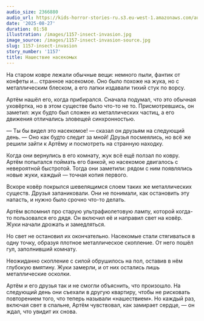 ```yaml
---
audio_size: 2366880
audio_url: https://kids-horror-stories-ru.s3.eu-west-1.amazonaws.com/audio/1157-insect-invasion.mp3
date: '2025-08-27'
duration: 01:58
illustration: /images/1157-insect-invasion.jpg
image_source: /images/1157-insect-invasion-source.jpg
slug: 1157-insect-invasion
story_number: '1157'
title: Нашествие насекомых
---
```


На старом ковре лежали обычные вещи: немного пыли, фантик от конфеты и… странное насекомое. Оно было похоже на жука, но с металлическим блеском, а его лапки издавали тихий стук по ворсу.

Артём нашёл его, когда прибирался. Сначала подумал, что это обычная уховёртка, но в этом существе было что-то не то. Присмотревшись, он заметил: жук будто был сложен из металлических частиц, а его движения отличались зловещей синхронностью.

— Ты бы видел это насекомое! — сказал он друзьям на следующий день. — Оно как будто следит за мной! Друзья посмеялись, но всё же решили зайти к Артёму и посмотреть на странную находку.

Когда они вернулись в его комнату, жук всё ещё ползал по ковру. Артём попытался поймать его банкой, но насекомое двигалось с невероятной быстротой. Тогда они заметили: рядом с ним появлялись новые жуки, каждый — точная копия первого.

Вскоре ковёр покрылся шевелящимся слоем таких же металлических существ. Друзья запаниковали. Они не понимали, как остановить эту напасть, и нужно было срочно что-то делать.

Артём вспомнил про старую ультрафиолетовую лампу, которой когда-то пользовался его дядя. Он включил её и направил свет на ковёр. Жуки начали дрожать и замедляться.

Но свет не остановил их окончательно. Насекомые стали стягиваться в одну точку, образуя плотное металлическое скопление. От него пошёл гул, заполнивший комнату.

Неожиданно скопление с силой обрушилось на пол, оставив в нём глубокую вмятину. Жуки замерли, и от них остались лишь металлические осколки.

Артём и его друзья так и не смогли объяснить, что произошло. На следующий день они съехали в другую квартиру, чтобы не рисковать повторением того, что теперь называли «нашествием». Но каждый раз, включая свет в спальне, Артём чувствовал, как замирает сердце, — он ждал, что увидит их снова.